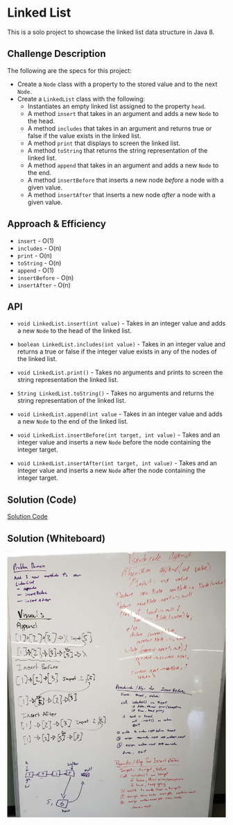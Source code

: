 # Linked List
<!-- Short summary or background information -->
This is a solo project to showcase the linked list data structure in Java 8.

## Challenge Description
<!-- Description of the challenge -->
The following are the specs for this project:
* Create a `Node` class with a property to the stored value and to the next `Node`.
* Create a `LinkedList` class with the following:
  * Instantiates an empty linked list assigned to the property `head`.
  * A method `insert` that takes in an argument and adds a new `Node` to the head.
  * A method `includes` that takes in an argument and returns true or false if the value exists in the linked list.
  * A method `print` that displays to screen the linked list.
  * A method `toString` that returns the string representation of the linked list.
  * A method `append` that takes in an argument and adds a new `Node` to the end.
  * A method `insertBefore` that inserts a new node *before* a node with a given value.
  * A method `insertAfter` that inserts a new node *after* a node with a given value.

## Approach & Efficiency
<!-- What approach did you take? Why? What is the Big O space/time for this approach? -->
* `insert` - O(1)
* `includes` - O(n)
* `print` - O(n)
* `toString` - O(n)
* `append` - O(1)
* `insertBefore` - O(n)
* `insertAfter` - O(n)

## API
<!-- Description of each method publicly available to your Linked List -->
* `void LinkedList.insert(int value)` - Takes in an integer value and adds a new `Node` to the head of the linked list. 

* `boolean LinkedList.includes(int value)` - Takes in an integer value and returns a true or false if the integer value exists in any of the nodes of the linked list.

* `void LinkedList.print()` - Takes no arguments and prints to screen the string representation the linked list.

* `String LinkedList.toString()` - Takes no arguments and returns the string representation of the linked list.

* `void LinkedList.append(int value` - Takes in an integer value and adds a new `Node` to the end of the linked list.

* `void LinkedList.insertBefore(int target, int value)` - Takes and an integer value and inserts a new `Node` before the node containing the integer target.

* `void LinkedList.insertAfter(int target, int value)` - Takes and an integer value and inserts a new `Node` after the node containing the integer target.

## Solution (Code)
<!-- Link to code -->
[Solution Code](https://github.com/stephenchu530/data-structures-and-algorithms/blob/master/CodeChallenges401/src/main/java/CodeChallenges401/LinkedList.java)

## Solution (Whiteboard)
<!-- Embedded whiteboard image -->
![Whiteboard](assets/LinkedList.jpg)